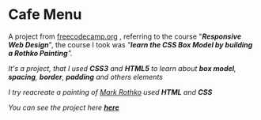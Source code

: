 # Cafe Menu
A project from <a href="https://freecodecamp.org">freecodecamp.org</a> , referring to the course "***Responsive Web Design***", the  course I took was <em> "***learn the CSS Box Model by building a Rothko Painting***".<em>

It's a project, that I used **CSS3** and **HTML5** to learn about **box model**, **spacing**, **border**, **padding** and others elements

I try reacreate a painting of *<a href="https://pt.wikipedia.org/wiki/Mark_Rothko" target="_blank">Mark Rothko</a>* used **HTML** and **CSS**

You can see the project here <a href="https://codepen.io/RobertSilva/pen/OJvLdaP">**here**</a> 
 
  

